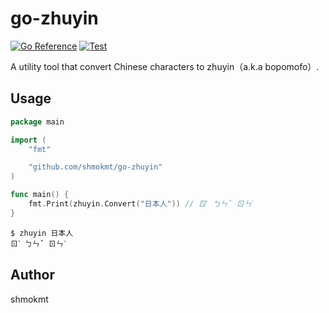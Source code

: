 # go-zhuyin

[![Go Reference](https://pkg.go.dev/badge/github.com/shmokmt/go-zhuyin.svg)](https://pkg.go.dev/github.com/shmokmt/go-zhuyin)
[![Test](https://github.com/shmokmt/go-zhuyin/actions/workflows/go.yml/badge.svg)](https://github.com/shmokmt/go-zhuyin/actions/workflows/go.yml)

A utility tool that convert Chinese characters to zhuyin（a.k.a bopomofo）.

## Usage

```go
package main

import (
	"fmt"

	"github.com/shmokmt/go-zhuyin"
)

func main() {
	fmt.Print(zhuyin.Convert("日本人")) // ㄖˋ ㄅㄣˇ ㄖㄣˊ
}
```


```
$ zhuyin 日本人
ㄖˋ ㄅㄣˇ ㄖㄣˊ
```

## Author

shmokmt
